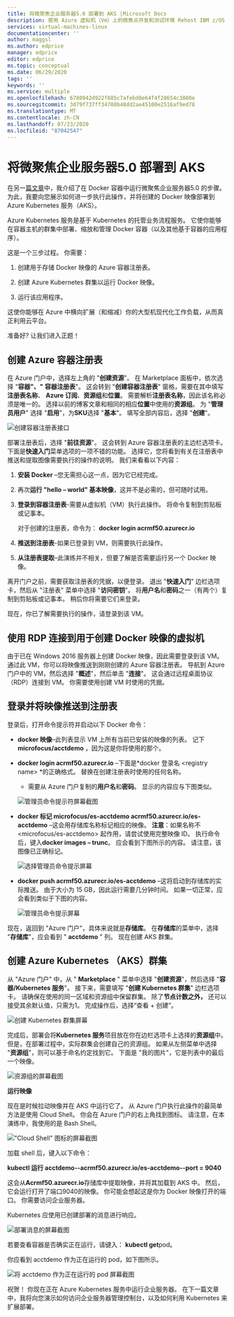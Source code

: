 ```yaml
---
title: 将微聚焦企业服务器5.0 部署到 AKS |Microsoft Docs
description: 使用 Azure 虚拟机（Vm）上的微焦点开发和测试环境 Rehost IBM z/OS 大型机工作负荷。
services: virtual-machines-linux
documentationcenter: ''
author: maggsl
ms.author: edprice
manager: edprice
editor: edprice
ms.topic: conceptual
ms.date: 06/29/2020
tags: ''
keywords: ''
ms.service: multiple
ms.openlocfilehash: 6780942d922f885c7afebd8e64f4f28654c3800e
ms.sourcegitcommit: 3d79f737ff34708b48dd2ae45100e2516af9ed78
ms.translationtype: MT
ms.contentlocale: zh-CN
ms.lasthandoff: 07/23/2020
ms.locfileid: "87042547"
---
```

# <a name="deploy-micro-focus-enterprise-server-50-to-aks"></a>将微聚焦企业服务器5.0 部署到 AKS

在另一[篇文章](./run-enterprise-server-container.md)中，我介绍了在 Docker 容器中运行微聚焦企业服务器5.0 的步骤。 为此，我要向您展示如何进一步执行此操作，并将创建的 Docker 映像部署到 Azure Kubernetes 服务（AKS）。

Azure Kubernetes 服务是基于 Kubernetes 的托管业务流程服务。 它使你能够在容器主机的群集中部署、缩放和管理 Docker 容器（以及其他基于容器的应用程序）。

这是一个三步过程。 你需要：

1.  创建用于存储 Docker 映像的 Azure 容器注册表。

2.  创建 Azure Kubernetes 群集以运行 Docker 映像。

3.  运行该应用程序。

这使你能够在 Azure 中横向扩展（和缩减）你的大型机现代化工作负载，从而真正利用云平台。

准备好? 让我们进入正题！

## <a name="create-the-azure-container-registry"></a>创建 Azure 容器注册表

在 Azure 门户中，选择左上角的 "**创建资源**"。 在 Marketplace 面板中，依次选择 "**容器"、"** **容器注册表**"。 这会转到 "**创建容器注册表**" 窗格，需要在其中填写**注册表名称**、 **Azure 订阅**、**资源组**和**位置**。 需要解析**注册表名称**，因此该名称必须是唯一的。 选择以前的博客文章和相同的相应**位置**中使用的**资源组**。 为 "**管理员用户**" 选择 "**启用**"，为**SKU**选择 "**基本**"。 填写全部内容后，选择 "**创建**"。

![创建容器注册表接口](media/deploy-image-1.png)

部署注册表后，选择 "**前往资源**"。 这会转到 Azure 容器注册表的主边栏选项卡。 下面是**快速入门**菜单选项的一项不错的功能。 选择它，您将看到有关在注册表中推送和提取图像需要执行的操作的说明。 我们来看看以下内容：

1.  **安装 Docker** –您无需担心这一点，因为它已经完成。

2.  再次**运行 "hello – world" 基本映像**，这并不是必需的，但可随时试用。

3.  **登录到容器注册表**-需要从虚拟机（VM）执行此操作。 将命令复制到剪贴板或记事本。

    对于创建的注册表，命令为： **docker login acrmf50.azurecr.io**

4.  **推送到注册表**-如果已登录到 VM，则需要执行此操作。

5.  **从注册表提取**–此演练并不相关，但要了解是否需要运行另一个 Docker 映像。

离开门户之前，需要获取注册表的凭据，以便登录。 退出 "**快速入门**" 边栏选项卡，然后从 "注册表" 菜单中选择 "**访问密钥**"。 将**用户名**和**密码**之一（有两个）复制到剪贴板或记事本。 稍后你将需要它们来登录。

现在，你已了解需要执行的操作，请登录到该 VM。

## <a name="rdp-to-the-virtual-machine-you-used-to-create-the-docker-image"></a>使用 RDP 连接到用于创建 Docker 映像的虚拟机

由于已在 Windows 2016 服务器上创建 Docker 映像，因此需要登录到该 VM。 通过此 VM，你可以将映像推送到刚刚创建的 Azure 容器注册表。 导航到 Azure 门户中的 VM，然后选择 "**概述**"，然后单击 "**连接**"。 这会通过远程桌面协议（RDP）连接到 VM。 你需要使用创建 VM 时使用的凭据。

## <a name="log-in-and-push-the-image-to-the-registry"></a>登录并将映像推送到注册表

登录后，打开命令提示符并启动以下 Docker 命令：

-   **docker 映像**–此列表显示 VM 上所有当前已安装的映像的列表。 记下**microfocus/acctdemo** ，因为这是你将使用的那个。

-   **docker login acrmf50.azurecr.io** –下面是*docker 登录名 \<registry name\> *的正确格式。 替换在创建注册表时使用的任何名称。

    -   需要从 Azure 门户复制的**用户名**和**密码**。 显示的内容应与下图类似。

    ![管理员命令提示符屏幕截图](media/deploy-image-2.png)

-   **docker 标记 microfocus/es-acctdemo acrmf50.azurecr.io/es-acctdemo** –这会用存储库名称标记相应的映像。 **注意**：如果名称不 \<microfocus/es-acctdemo\> 起作用，请尝试使用完整映像 ID。 执行命令后，键入**docker images – trunc**。 应会看到下图所示的内容。 请注意，该图像已正确标记。

    ![选择管理员命令提示屏幕](media/deploy-image-3.png)

-   **docker push acrmf50.azurecr.io/es-acctdemo** –这将启动到存储库的实际推送。 由于大小为 15 GB，因此运行需要几分钟时间。 如果一切正常，应会看到类似于下图的内容。

    ![管理员命令提示屏幕](media/deploy-image-4.png)

现在，返回到 "Azure 门户"，具体来说就是**存储库**。 在**存储库**的菜单中，选择 "**存储库**"，应会看到 " **acctdemo** " 列。 现在创建 AKS 群集。

## <a name="create-the-azure-kubernetes-aks-cluster"></a>创建 Azure Kubernetes （AKS）群集

从 "Azure 门户" 中，从 " **Marketplace** " 菜单中选择 "**创建资源**"，然后选择 "**容器/Kubernetes 服务**"。 接下来，需要填写 "**创建 Kubernetes 群集**" 边栏选项卡。 请确保在使用的同一区域和资源组中保留群集。 除了**节点计数之外，** 还可以接受其余默认值，只需为1。 完成操作后，选择“查看 + 创建”。

![创建 Kubernetes 群集屏幕](media/deploy-image-5.png)

完成后，部署会将**Kubernetes 服务**项目放在你在边栏选项卡上选择的**资源组**中。 但是，在部署过程中，实际群集会创建自己的资源组。 如果从左侧菜单中选择 "**资源组**"，则可以基于命名约定找到它。 下面是 "我的图片"，它是列表中的最后一个映像。

![资源组的屏幕截图](media/deploy-image-6.png)

**运行映像**

现在是时候拉动映像并在 AKS 中运行它了。 从 Azure 门户执行此操作的最简单方法是使用 Cloud Shell。 你会在 Azure 门户的右上角找到图标。 请注意，在本演练中，我使用的是 Bash Shell。

!["Cloud Shell" 图标的屏幕截图](media/deploy-image-7.png)

加载 shell 后，键入以下命令：

**kubectl 运行 acctdemo--acrmf50.azurecr.io/es-acctdemo--port = 9040**

这会从**Acrmf50.azurecr.io**存储库中提取映像，并将其加载到 AKS 中。 然后，它会运行打开了端口9040的映像。 你可能会想起这是你为 Docker 映像打开的端口。 你需要访问企业服务器。

Kubernetes 应使用已创建部署的消息进行响应。

![部署消息的屏幕截图](media/deploy-image-8.jpg)

若要查看容器是否确实正在运行，请键入： **kubectl get**pod。

你应看到 acctdemo 作为正在运行的 pod，如下图所示。

![将 acctdemo 作为正在运行的 pod 屏幕截图](media/deploy-image-9.png)

祝贺！ 你现在正在 Azure Kubernetes 服务中运行企业服务器。 在下一篇文章中，我将向您演示如何访问企业服务器管理控制台，以及如何利用 Kubernetes 来扩展部署。
